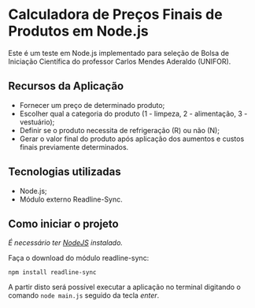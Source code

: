 # Calculadora de Preços Finais de Produtos em Node.js
Este é um teste em Node.js implementado para seleção de Bolsa de Iniciação Científica do professor Carlos Mendes Aderaldo (UNIFOR). 

## Recursos da Aplicação
- Fornecer um preço de determinado produto; <br>
- Escolher qual a categoria do produto (1 - limpeza, 2 - alimentação, 3 - vestuário); <br>
- Definir se o produto necessita de refrigeração (R) ou não (N); <br>
- Gerar o valor final do produto após aplicação dos aumentos e custos finais previamente determinados.

## Tecnologias utilizadas
- Node.js;
- Módulo externo Readline-Sync.

## Como iniciar o projeto
*É necessário ter [NodeJS](https://nodejs.org/en/) instalado.* <br>

Faça o download do módulo readline-sync: <br>

```
npm install readline-sync
``` 

A partir disto será possível executar a aplicação no terminal digitando o comando ```node main.js``` seguido da tecla *enter*.
